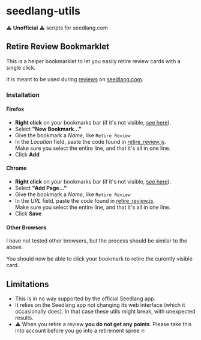 # seedlang-utils
⚠️ **Unofficial** ⚠️ scripts for seedlang.com

## Retire Review Bookmarklet

This is a helper bookmarklet to let you easily retire review cards with a single click.

It is meant to be used during [reviews](https://www.seedlang.com/reviews/decks/review) on [seedlang.com](https://www.seedlang.com).

### Installation

#### Firefox

- **Right click** on your bookmarks bar (if it's not visible, [see here](https://support.mozilla.org/en-US/kb/bookmarks-firefox#w_how-to-turn-on-the-bookmarks-toolbar)).
- Select **"New Bookmark..."**
- Give the bookmark a *Name*, like `Retire Review`
- In the *Location* field, paste the code found in [retire_review.js](./bookmarklets/retire_review.js).<br>
  Make sure you select the entire line, and that it's all in one line.
- Click **Add**

#### Chrome

- **Right click** on your bookmarks bar (if it's not visible, [see here](https://support.google.com/chrome/answer/188842)).
- Select **"Add Page..."**
- Give the bookmark a *Name*, like `Retire Review`
- In the *URL* field, paste the code found in [retire_review.js](./bookmarklets/retire_review.js).<br>
  Make sure you select the entire line, and that it's all in one line.
- Click **Save**

#### Other Browsers

I have not tested other browsers, but the process should be similar to the above.

You should now be able to click your bookmark to retire the curently visible card.

## Limitations

- This is in no way supported by the official Seedlang app.
- It relies on the Seedlang app not changing its web interface (which it occasionally does). In that case these utils might break, with unexpected results.
- ⚠️ When you retire a review **you do not get any points**. Please take this into account before you go into a retirement spree 🔥
